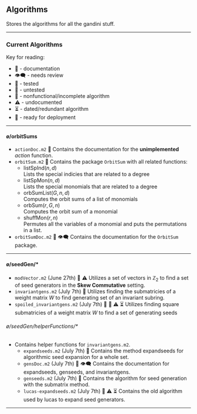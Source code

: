 ## Algorithms
Stores the algorithms for all the gandini stuff.
***
### Current Algorithms
Key for reading:
* 📄  -$\text{ documentation}$
* 👁️‍🗨️  -$\text{ needs review}$
* 🔰  -$\text{ tested}$
* 🔻  -$\text{ untested}$
* 🚫  -$\text{ nonfunctional/incomplete algorithm}$
* ⚠️  -$\text{ undocumented}$
* ⏳  -$\text{ dated/redundant algorithm}$
* 🚛  -$\text{ ready for deployment}$
***
#### ø/orbitSums
* ```actionDoc.m2``` 📄
  Contains the documentation for the **unimplemented** *action* function. 
* ```orbitSum.m2``` 🚛
  Contains the package ```OrbitSum``` with all related functions:
  * $\text{listSpInd}(n, d)$  
  Lists the special indicies that are related to a degree
  * $\text{listSpMon}(n, d)$   
  Lists the special monomials that are related to a degree
  * $\text{orbSumList}(G, n, d)$   
  Computes the orbit sums of a list of monomials
  * $\text{orbSum}(r, G, n)$   
  Computes the orbit sum of a monomial
  * $\text{shuffMon}(r, n)$   
  Permutes all the variables of a monomial and puts the permutations in a list. 
* ```orbitSumDoc.m2``` 📄 👁️‍🗨️
  Contains the documentation for the ```OrbitSum``` package. 
* **
#### ø/seedGen/$*$ 
* ```modVector.m2``` (June 27th) 🔻 ⚠️
  Utilizes a set of vectors in $\mathbb Z_2$ to find a set of seed generators in the **Skew Commutative** setting.  
* ```invariantgens.m2``` (July 7th)  🔻
  Utilizes finding the submatricies of a weight matrix $W$ to find generating set of an invariant subring. 
* ```spoiled_invariantgens.m2``` (July 7th) 🔻 🚫 ⚠️ ⏳
  Utilizes finding square submatricies of a weight matrix $W$ to find a set of generating seeds 

###### ø/seedGen/helperFunctions/$*$
* Contains helper functions for ```invariantgens.m2```.
  * ```expandseeds.m2``` (July 7th) 🔻
    Contains the method $\text{expandseeds}$ for algorithmic seed expansion for a whole set. 
  * ```gensDoc.m2```  (July 7th) 📄 👁️‍🗨️
    Contains the documentation for $\text{expandseeds}$, $\text{genseeds}$, and $\text{invariantgens}$.
  * ```genseeds.m2``` (July 7th) 🔻
    Contains the algorithm for seed generation with the submatrix method.
  * ```lucas-expandseeds.m2``` (July 7th) 🚫 ⚠️ ⏳
  Contains the old algorithm used by lucas to expand seed generators. 
***